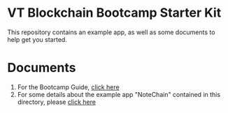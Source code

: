 # VT Blockchain Bootcamp Starter Kit

This repository contains an example app, as well as some documents to help get you started.

# Documents

1. For the Bootcamp Guide, [click here](http://eosio.github.io/vt-blockchain-bootcamp-starter)
2. For some details about the example app "NoteChain" contained in this directory, please [click here](http://eosio.github.io/vt-blockchain-bootcamp-starter/notechain.md)

